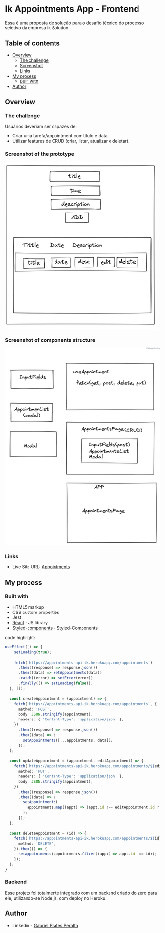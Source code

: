 # Ik Appointments App - Frontend

Essa é uma proposta de solução para o desafio técnico do processo seletivo da empresa Ik Solution.

## Table of contents

- [Overview](#overview)
  - [The challenge](#the-challenge)
  - [Screenshot](#screenshot)
  - [Links](#links)
- [My process](#my-process)
  - [Built with](#built-with)
- [Author](#author)


## Overview

### The challenge

Usuários deveriam ser capazes de:

- Criar uma tarefa/appointment com título e data.
- Utilizar features de CRUD (criar, listar, atualizar e deletar).

### Screenshot of the prototype

![](./images/AppointmentApp.png)

### Screenshot of components structure

![](./images/Components.png)

### Links

- Live Site URL: [Appointments](https://appointments-ik-frontend.herokuapp.com/)

## My process

### Built with

- HTML5 markup
- CSS custom properties
- Jest
- [React](https://reactjs.org/) - JS library
- [Styled-components](https://styled-components.com/) - Styled-Components

code highlight:

```ts
useEffect(() => {
    setLoading(true);

    fetch('https://appointments-api-ik.herokuapp.com/appointments')
      .then((response) => response.json())
      .then((data) => setAppointments(data))
      .catch((error) => setError(error))
      .finally(() => setLoading(false));
  }, []);

  const createAppointment = (appointment) => {
    fetch(`https://appointments-api-ik.herokuapp.com/appointments`, {
      method: 'POST',
      body: JSON.stringify(appointment),
      headers: { 'Content-Type': 'application/json' },
    })
      .then((response) => response.json())
      .then((data) => {
        setAppointments([...appointments, data]);
      });
  };

  const updateAppointment = (appointment, editAppointment) => {
    fetch(`https://appointments-api-ik.herokuapp.com/appointments/${editAppointment.id}`, {
      method: 'PUT',
      headers: { 'Content-Type': 'application/json' },
      body: JSON.stringify(appointment),
    })
      .then((response) => response.json())
      .then((data) => {
        setAppointments(
          appointments.map((appt) => (appt.id !== editAppointment.id ? appt : appointment)),
        );
      });
  };

  const deleteAppointment = (id) => {
    fetch(`https://appointments-api-ik.herokuapp.com/appointments/${id}`, {
      method: 'DELETE',
    }).then(() => {
      setAppointments(appointments.filter((appt) => appt.id !== id));
    });
  };
}
```

### Backend

Esse projeto foi totalmente integrado com um backend criado do zero para ele, utilizando-se Node.js, com deploy no Heroku.

## Author

- Linkedin - [Gabriel Prates Peralta](https://www.linkedin.com/in/gabriel-pperalta/)
